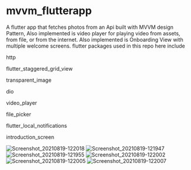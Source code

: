# mvvm_flutterapp
A flutter app that fetches photos from an Api built with MVVM design Pattern,
Also implemented is  video player for playing video from assets, from file, or from the internet.
Also implemented is Onboarding View with multiple welcome screens.
flutter packages used in this repo here include

  http
  
  flutter_staggered_grid_view
  
  transparent_image
  
  dio
  
  video_player
  
  file_picker
  
  flutter_local_notifications
  
  introduction_screen


![Screenshot_20210819-122018](https://user-images.githubusercontent.com/44091450/130060984-034720a7-4b1c-48a9-b0c4-b0380a795daf.jpg)
![Screenshot_20210819-121947](https://user-images.githubusercontent.com/44091450/130060988-3d78db51-3e92-4f2d-b558-32dbc406e812.jpg)
![Screenshot_20210819-121955](https://user-images.githubusercontent.com/44091450/130061017-f823c875-2a2a-49ff-8dfd-32f2358b7dda.jpg)
![Screenshot_20210819-122002](https://user-images.githubusercontent.com/44091450/130061023-2a756bbb-e3fa-463c-96af-3038894bb51b.jpg)
![Screenshot_20210819-122005](https://user-images.githubusercontent.com/44091450/130061031-98ee6914-84a3-4b8c-a3c1-e11af3853ce4.jpg)
![Screenshot_20210819-122007](https://user-images.githubusercontent.com/44091450/130061039-4021a83a-2271-4074-b6af-722012c0c874.jpg)


